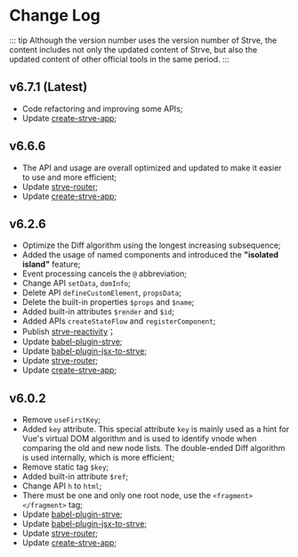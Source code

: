 # Change Log

::: tip
Although the version number uses the version number of Strve, the content includes not only the updated content of Strve, but also the updated content of other official tools in the same period.
:::

## v6.7.1 (Latest)

- Code refactoring and improving some APIs;
- Update [create-strve-app](https://www.npmjs.com/package/create-strve-app);

## v6.6.6

- The API and usage are overall optimized and updated to make it easier to use and more efficient;
- Update [strve-router](https://www.npmjs.com/package/strve-router);
- Update [create-strve-app](https://www.npmjs.com/package/create-strve-app);

## v6.2.6

- Optimize the Diff algorithm using the longest increasing subsequence;
- Added the usage of named components and introduced the **"isolated island"** feature;
- Event processing cancels the `@` abbreviation;
- Change API `setData`, `domInfo`;
- Delete API `defineCustomElement`, `propsData`;
- Delete the built-in properties `$props` and `$name`;
- Added built-in attributes `$render` and `$id`;
- Added APIs `createStateFlow` and `registerComponent`;
- Publish [strve-reactivity](https://www.npmjs.com/package/strve-reactivity)；
- Update [babel-plugin-strve](https://www.npmjs.com/package/babel-plugin-strve);
- Update [babel-plugin-jsx-to-strve](https://www.npmjs.com/package/babel-plugin-jsx-to-strve);
- Update [strve-router](https://www.npmjs.com/package/strve-router);
- Update [create-strve-app](https://www.npmjs.com/package/create-strve-app);

## v6.0.2

- Remove `useFirstKey`;
- Added `key` attribute. This special attribute `key` is mainly used as a hint for Vue's virtual DOM algorithm and is used to identify vnode when comparing the old and new node lists. The double-ended Diff algorithm is used internally, which is more efficient;
- Remove static tag `$key`;
- Added built-in attribute `$ref`;
- Change API `h` to `html`;
- There must be one and only one root node, use the `<fragment></fragment>` tag;
- Update [babel-plugin-strve](https://www.npmjs.com/package/babel-plugin-strve);
- Update [babel-plugin-jsx-to-strve](https://www.npmjs.com/package/babel-plugin-jsx-to-strve);
- Update [strve-router](https://www.npmjs.com/package/strve-router);
- Update [create-strve-app](https://www.npmjs.com/package/create-strve-app);
